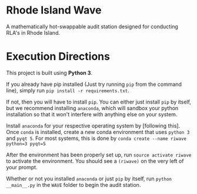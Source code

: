 # Rhode Island Wave
A mathematically hot-swappable audit station designed for conducting RLA's in 
Rhode Island.

# Execution Directions
This project is built using **Python 3**. 

If you already have pip installed (Just try running `pip` from the command line), simply 
run `pip install -r requirements.txt`. 

If not, then you will have to install `pip`. You can either just install `pip` by itself,
but we recommend installing `anaconda`, which will sandbox your python installation so that
it won't interfere with anything else on your system. 

Install `anaconda` for your respective operating system by [following this]. Once `conda`
is installed, create a new conda environment that uses `python 3` and `pyqt 5`. For most systems, this
is done by `conda create --name riwave python=3 pyqt=5`

After the environment has been properly set up, run `source activate riwave` to activate
the environment. You should see a `(riwave)` on the very left of your prompt.

Whether or not you installed `anaconda` or just `pip` by itself, run `python __main__.py` 
in the `WAVE` folder to begin the audit station.

[1]: https://conda.io/docs/user-guide/install/index.html#regular-installation
